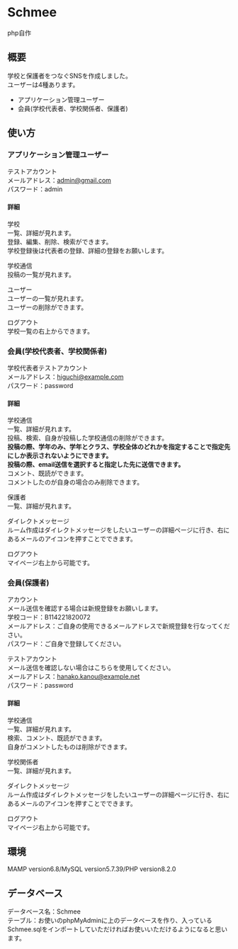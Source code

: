# Schmee
php自作

## 概要
学校と保護者をつなぐSNSを作成しました。  
ユーザーは4種あります。
- アプリケーション管理ユーザー
- 会員(学校代表者、学校関係者、保護者)

## 使い方
### アプリケーション管理ユーザー
テストアカウント  
メールアドレス：admin@gmail.com  
パスワード：admin
#### 詳細
学校  
一覧、詳細が見れます。  
登録、編集、削除、検索ができます。  
学校登録後は代表者の登録、詳細の登録をお願いします。  

学校通信  
投稿の一覧が見れます。  

ユーザー  
ユーザーの一覧が見れます。  
ユーザーの削除ができます。  

ログアウト  
学校一覧の右上からできます。  

### 会員(学校代表者、学校関係者)
学校代表者テストアカウント  
メールアドレス：higuchi@example.com  
パスワード：password  
#### 詳細
学校通信  
一覧、詳細が見れます。  
投稿、検索、自身が投稿した学校通信の削除ができます。  
**投稿の際、学年のみ、学年とクラス、学校全体のどれかを指定することで指定先にしか表示されないようにできます。**  
**投稿の際、email送信を選択すると指定した先に送信できます。**  
コメント、既読ができます。  
コメントしたのが自身の場合のみ削除できます。  

保護者  
一覧、詳細が見れます。  

ダイレクトメッセージ  
ルーム作成はダイレクトメッセージをしたいユーザーの詳細ページに行き、右にあるメールのアイコンを押すことでできます。  

ログアウト  
マイページ右上から可能です。  

### 会員(保護者)
アカウント  
メール送信を確認する場合は新規登録をお願いします。  
学校コード：B114221820072  
メールアドレス：ご自身の使用できるメールアドレスで新規登録を行なってください。  
パスワード：ご自身で登録してください。  

テストアカウント  
メール送信を確認しない場合はこちらを使用してください。  
メールアドレス：hanako.kanou@example.net  
パスワード：password  
#### 詳細
学校通信  
一覧、詳細が見れます。  
検索、コメント、既読ができます。  
自身がコメントしたものは削除ができます。  

学校関係者  
一覧、詳細が見れます。  

ダイレクトメッセージ    
ルーム作成はダイレクトメッセージをしたいユーザーの詳細ページに行き、右にあるメールのアイコンを押すことでできます。  

ログアウト  
マイページ右上から可能です。  

## 環境
MAMP version6.8/MySQL version5.7.39/PHP version8.2.0

## データベース
データベース名：Schmee  
テーブル：お使いのphpMyAdminに上のデータベースを作り、入っているSchmee.sqlをインポートしていただければお使いいただけるようになると思います。